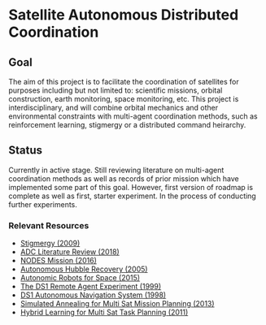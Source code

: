 # Satellite Autonomous Distributed Coordination
## Goal
The aim of this project is to facilitate the coordination of satellites for purposes including but not limited to: scientific missions, orbital construction, earth monitoring, space monitoring, etc.
This project is interdisciplinary, and will combine orbital mechanics and other environmental constraints with multi-agent coordination methods, such as reinforcement learning, stigmergy or a distributed command heirarchy.
## Status
Currently in active stage. Still reviewing literature on multi-agent coordination methods as well as records of prior mission which have implemented some part of this goal. However, first version of roadmap is complete as well as first, starter experiment. In the process of conducting further experiments.
### Relevant Resources
- [Stigmergy (2009)](https://core.ac.uk/reader/16517627)
- [ADC Literature Review (2018)](https://core.ac.uk/reader/157811751)
- [NODES Mission (2016)](https://digitalcommons.usu.edu/cgi/viewcontent.cgi?article=3439&context=smallsat)
- [Autonomous Hubble Recovery (2005)](https://cs.brynmawr.edu/DevRob05/schedule/papers/rilee.pdf)
- [Autonomic Robots for Space (2015)](https://core.ac.uk/reader/287020436)
- [The DS1 Remote Agent Experiment (1999)](https://trs.jpl.nasa.gov/bitstream/handle/2014/17741/99-1183.pdf?sequence=1)
- [DS1 Autonomous Navigation System (1998)](https://trs.jpl.nasa.gov/bitstream/handle/2014/19040/98-0222.pdf?sequence=1)
- [Simulated Annealing for Multi Sat Mission Planning (2013)](https://core.ac.uk/reader/206784559)
- [Hybrid Learning for Multi Sat Task Planning (2011)](https://core.ac.uk/reader/82573465)
